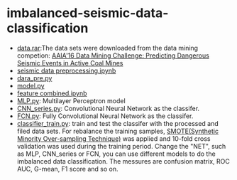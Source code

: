 # imbalanced-seismic-data-classification
- [data.rar](https://github.com/danielgy/imbalanced-seismic-data-classification/blob/master/data.rar):The data sets were downloaded from the data mining competion: [AAIA'16 Data Mining Challenge: Predicting Dangerous Seismic Events in Active Coal Mines](https://knowledgepit.fedcsis.org/contest/view.php?id=112) 
- [seismic data preprocessing.ipynb](https://github.com/danielgy/imbalanced-seismic-data-classification-/blob/master/seismic%20data%20preprocessing.ipynb) 
- [dara_pre.py](https://github.com/danielgy/imbalanced-seismic-data-classification-/blob/master/data_pre.py)
- [model.py](https://github.com/danielgy/imbalanced-seismic-data-classification-/blob/master/model.py)
- [feature combined.ipynb](https://github.com/danielgy/imbalanced-seismic-data-classification-/blob/master/feature%20combined.ipynb)
- [MLP.py](https://github.com/danielgy/imbalanced-seismic-data-classification-/blob/master/MLP.py): Multilayer Perceptron model
- [CNN_series.py](https://github.com/danielgy/imbalanced-seismic-data-classification/blob/master/CNN_series.py): Convolutional Neural Network as the classifer.
- [FCN.py](https://github.com/danielgy/imbalanced-seismic-data-classification/blob/master/FCN.py): Fully Convolutional Neural Network as the classifer.
- [classifier_train.py](https://github.com/danielgy/imbalanced-seismic-data-classification-/blob/master/classify_train.py): train and test the classifer with the processed and filed data sets. For rebalance the training samples, [SMOTE(Synthetic Minority Over-sampling Technique)](https://www.jair.org/media/953/live-953-2037-jair.pdf) was applied and 10-fold cross validation was used during the training 
period. Change the "NET", such as MLP, CNN_series or FCN, you can use different models to do the imbalanced data classification. The messures are confusion matrix, ROC AUC, G-mean, F1 score and so on. 

